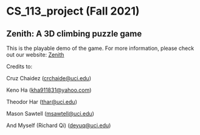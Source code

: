 # CS_113_project (Fall 2021)
## Zenith: A 3D climbing puzzle game
This is the playable demo of the game. For more information, please check out our website: [Zenith](https://sites.google.com/view/zenithgame/home?authuser=0)

Credits to:

Cruz Chaidez ([crchaide@uci.edu](crchaide@uci.edu))

Keno Ha ([kha911831@yahoo.com](kha911831@yahoo.com))

Theodor Har ([thar@uci.edu](thar@uci.edu))

Mason Sawtell ([msawtell@uci.edu](msawtell@uci.edu))

And Myself (Richard Qi) ([deyuq@uci.edu](deyuq@uci.edu))

